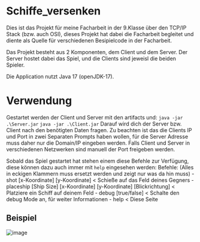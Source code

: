 # Schiffe_versenken
Dies ist das Projekt für meine Facharbeit in der 9.Klasse über den TCP/IP Stack (bzw. auch OSI), dieses Projekt hat dabei die Facharbeit begleitet und diente als Quelle für verschiedenen Besipielcode in der Facharbeit.

Das Projekt besteht aus 2 Komponenten, dem Client und dem Server. Der Server hostet dabei das Spiel, und die Clients sind jeweisl die beiden Spieler.

Die Application nutzt Java 17 (openJDK-17).

# Verwendung
Gestartet werden der Client und Server mit den artifacts und:
``java -jar .\Server.jar``
``java -jar .\Client.jar``
Darauf wird dich der Server bzw. Client nach den benötigten Daten fragen.
Zu beachten ist das die Clients IP und Port in zwei Separaten Prompts haben wollen, für die Server Adresse muss daher nur die Domain/IP eingeben werden.
Falls Client und Server in verschiedenen Netzwerken sind manuell der Port freigeben werden. 

Sobald das Spiel gestartet hat stehen einem diese Befehle zur Verfügung, diese können dazu auch immer mit ``help`` eingesehen werden:
Befehle:
(Alles in eckigen Klammern muss ersetzt werden und zeigt nur was da hin muss)
    - shot [x-Koordinate] [y-Koordinate]        < Schieße auf das Feld deines Gegners
    - placeship [Ship Size] [x-Koordinate] [y-Koordinate] [Blickrichtung]      < Platziere ein Schiff auf deinem Feld
    - debug [true/false]        < Schalte den debug Mode an, für weiter Informationen
    - help      < Diese Seite

## Beispiel
![image](https://github.com/Orciument/Schiffe_versenken/assets/67759477/437e6a9c-d7fa-4b31-975a-91f902b3a5d9)
